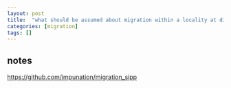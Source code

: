 ```yaml
---
layout: post
title:  "what should be assumed about migration within a locality at different points in time?"
categories: [migration]
tags: []
---
```


## notes

https://github.com/impunation/migration_sipp
